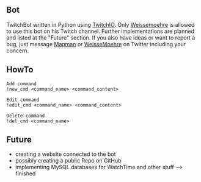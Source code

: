 Bot
---
TwitchBot written in Python using [TwitchIO](https://github.com/TwitchIO/TwitchIO).
Only [Weissemoehre](https://www.twitch.tv/weissemoehre) is allowed to use this bot on his Twitch channel.
Further implementations are planned and listed at the "Future" section. If you also have ideas or want
to report a bug, just message [Mapman](https://twitter.com/MapManagement) or
[WeisseMoehre](https://twitter.com/WeisseMoehre) on Twitter including your concern.

HowTo
-------
    Add command
    !new_cmd <command_name> <command_content>
    
    Edit command
    !edit_cmd <command_name> <command_content>
    
    Delete command
    !del_cmd <command_name>

Future
------
* creating a website connected to the bot
* possibly creating a public Repo on GitHub
* implementing MySQL databases for WatchTime and other stuff --> finished